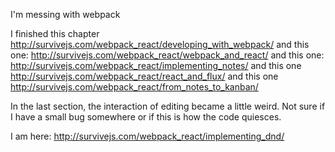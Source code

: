 I'm messing with webpack

I finished this chapter http://survivejs.com/webpack_react/developing_with_webpack/
and this one: http://survivejs.com/webpack_react/webpack_and_react/
and this one: http://survivejs.com/webpack_react/implementing_notes/
and this one http://survivejs.com/webpack_react/react_and_flux/
and this one http://survivejs.com/webpack_react/from_notes_to_kanban/

In the last section, the interaction of editing became a little weird. Not sure if I have a small bug somewhere or if this is how the code quiesces.

I am here: http://survivejs.com/webpack_react/implementing_dnd/